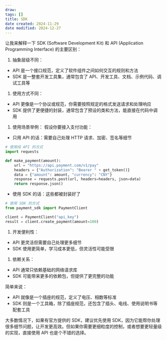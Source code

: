 ```yaml
---
draw:
tags: []
title: SDK
date created: 2024-11-29
date modified: 2024-12-27
---
```


让我来解释一下 SDK (Software Development Kit) 和 API (Application Programming Interface) 的主要区别：

1. 抽象层级不同：
- API 是一个接口规范，定义了软件组件之间如何交互的规则和方法
- SDK 是一整套开发工具集，通常包含了 API、开发工具、文档、示例代码、调试工具等

1. 使用方式不同：
- API 更像是一个协议或规范，你需要按照规定的格式发送请求和处理响应
- SDK 提供了更便捷的封装，通常包含了预设的类和方法，能直接在代码中调用

1. 使用场景举例：
假设你要接入支付功能：
- 只用 API 的话：需要自己处理 HTTP 请求、加密、签名等细节

```python
# 使用纯 API 的方式
import requests

def make_payment(amount):
    url = "https://api.payment.com/v1/pay"
    headers = {"Authorization": "Bearer " + get_token()}
    data = {"amount": amount, "currency": "CNY"}
    response = requests.post(url, headers=headers, json=data)
    return response.json()
```

- 使用 SDK 的话：这些都被封装好了

```python
# 使用 SDK 的方式
from payment_sdk import PaymentClient

client = PaymentClient("api_key")
result = client.create_payment(amount=100)
```

1. 开发便利性：
- API 更灵活但需要自己处理更多细节
- SDK 使用更简单，学习成本更低，但灵活性可能受限

1. 依赖关系：
- API 通常只依赖基础的网络请求库
- SDK 可能带来更多的依赖包，但提供了更完整的功能

简单来说：

- API 就像是一个插座的规范，定义了电压、相数等标准
- SDK 则是一个工具箱，除了插座规范，还包含了插头、电线、使用说明书等配套工具

大多数情况下，如果有官方提供的 SDK，建议优先使用 SDK，因为它能帮你处理很多细节问题，让开发更高效。但如果你需要更细粒度的控制，或者想要更轻量级的实现，直接使用 API 也是个不错的选择。
